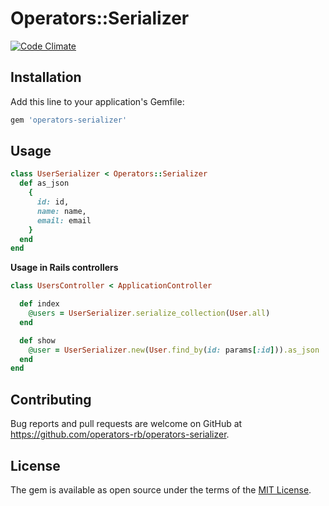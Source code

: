# Operators::Serializer

[![Code Climate](https://codeclimate.com/github/operators-rb/operators-serializer/badges/gpa.svg)](https://codeclimate.com/github/operators-rb/operators-serializer)

## Installation

Add this line to your application's Gemfile:

```ruby
gem 'operators-serializer'
```

## Usage

```ruby
class UserSerializer < Operators::Serializer
  def as_json
    {
      id: id,
      name: name,
      email: email
    }
  end
end
```

**Usage in Rails controllers**
```ruby
class UsersController < ApplicationController

  def index
    @users = UserSerializer.serialize_collection(User.all)
  end

  def show
    @user = UserSerializer.new(User.find_by(id: params[:id])).as_json
  end
end
```

## Contributing

Bug reports and pull requests are welcome on GitHub at https://github.com/operators-rb/operators-serializer.


## License

The gem is available as open source under the terms of the [MIT License](http://opensource.org/licenses/MIT).

